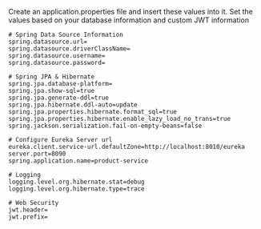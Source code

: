 Create an application.properties file and insert these values into it.
Set the values based on your database information and custom JWT information

```
# Spring Data Source Information
spring.datasource.url=
spring.datasource.driverClassName=
spring.datasource.username=
spring.datasource.password=

# Spring JPA & Hibernate
spring.jpa.database-platform=
spring.jpa.show-sql=true
spring.jpa.generate-ddl=true
spring.jpa.hibernate.ddl-auto=update
spring.jpa.properties.hibernate.format_sql=true
spring.jpa.properties.hibernate.enable_lazy_load_no_trans=true
spring.jackson.serialization.fail-on-empty-beans=false

# Configure Eureka Server url
eureka.client.service-url.defaultZone=http://localhost:8010/eureka
server.port=8090
spring.application.name=product-service

# Logging
logging.level.org.hibernate.stat=debug
logging.level.org.hibernate.type=trace

# Web Security
jwt.header=
jwt.prefix=

```
